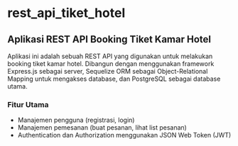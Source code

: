 # rest_api_tiket_hotel

<h2>Aplikasi REST API Booking Tiket Kamar Hotel</h2>
Aplikasi ini adalah sebuah REST API yang digunakan untuk melakukan booking tiket kamar hotel. Dibangun dengan menggunakan framework Express.js sebagai server, Sequelize ORM sebagai Object-Relational Mapping untuk mengakses database, dan PostgreSQL sebagai database utama.

<h3>Fitur Utama</h3>
<ul>
  <li>Manajemen pengguna (registrasi, login)</li>
  <li>Manajemen pemesanan (buat pesanan, lihat list pesanan)</li>
  <li>Authentication dan Authorization menggunakan JSON Web Token (JWT)</li>
<ul>
